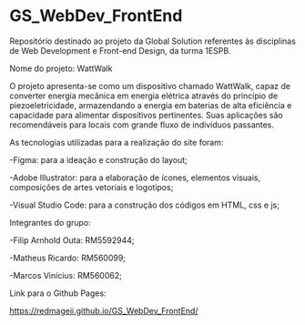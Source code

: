 # GS_WebDev_FrontEnd
Repositório destinado ao projeto da Global Solution referentes às disciplinas de Web Development e Front-end Design, da turma 1ESPB.

Nome do projeto: WattWalk

O projeto apresenta-se como um dispositivo chamado WattWalk, capaz de converter energia mecânica em energia elétrica através do princípio de piezoeletricidade, armazendando a energia em baterias de alta eficiência e capacidade para alimentar dispositivos pertinentes. Suas aplicações são recomendáveis para locais com grande fluxo de indivíduos passantes.

As tecnologias utilizadas para a realização do site foram:

-Figma: para a ideação e construção do layout;

-Adobe Illustrator: para a elaboração de ícones, elementos visuais, composições de artes vetoriais e logotipos;  

-Visual Studio Code: para a construção dos códigos em HTML, css e js;

Integrantes do grupo:

-Filip Arnhold Outa: RM5592944;

-Matheus Ricardo: RM560099;

-Marcos Vinícius: RM560062;

Link para o Github Pages:

https://redmageii.github.io/GS_WebDev_FrontEnd/